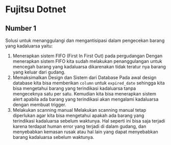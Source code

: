 # Fujitsu Dotnet

## Number 1
Solusi untuk menanggulangi dan mengantisipasi dalam pengecekan barang yang kadaluarsa yaitu:
1. Menerapkan sistem FIFO (First In First Out) pada pergudangan
Dengan menerapkan sistem FIFO kita sudah melakukan penanggulangan untuk mencegah barang yang kadaluarsa dikarenakan tidak teratur nya barang yang keluar dari gudang.
2. Memaksimalkan Design dan Sistem dari Database
Pada awal design database kita bisa memberikan `column` untuk `expired_date` sehingga kita bisa mengetahui barang yang terindikasi kadaluarsa tanpa mengeceknya satu per satu. Kemudian kita bisa menerapkan sistem alert apabila ada barang yang terindikasi akan mengalami kadaluarsa dengan membuat trigger. 
3. Melakukan scanning manual
Melakukan scanning manual tetap diperlukan agar kita bisa mengetahui apakah ada barang yang terindikasi kadaluarsa sebelum waktunya. Hal seperti ini bisa saja terjadi karena terdapat human error yang terjadi di dalam gudang, dan menyebabkan kemasan rusak atau hal lain yang dapat menyebabkan barang kadaluarsa sebelum waktunya.